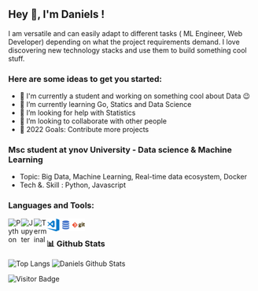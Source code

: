 ## Hey 👋, I'm Daniels !

I am versatile and can easily adapt to different tasks ( ML Engineer, Web Developer) depending on what the project requirements demand. I love discovering new technology stacks and use them to build something cool stuff.

### Here are some ideas to get you started:

- 🔭 I'm currently a student and working on something cool about Data 😉
- 🌱 I’m currently learning Go, Statics and Data Science
- 🤔 I’m looking for help with Statistics
- 👯 I’m looking to collaborate with other people
- 🥅 2022 Goals: Contribute more projects

### Msc student at ynov University - Data science & Machine Learning

- Topic: Big Data, Machine Learning, Real-time data ecosystem, Docker
- Tech &. Skill : Python, Javascript

### Languages and Tools:

<img align="left" alt="Python" width="26px" src="https://upload.wikimedia.org/wikipedia/commons/thumb/c/c3/Python-logo-notext.svg/600px-Python-logo-notext.svg.png" />
<img align="left" alt="Jupyter" width="26px" src="https://upload.wikimedia.org/wikipedia/commons/thumb/3/38/Jupyter_logo.svg/1200px-Jupyter_logo.svg.png" />
<img align="left" alt="Terminal" width="26px" src="https://e7.pngegg.com/pngimages/1008/422/png-clipart-round-greater-than-and-minus-illustratuion-brand-logo-circle-terminal-logo-linux.png" />
<img align="left" alt="Visual Studio Code" width="26px" src="https://raw.githubusercontent.com/github/explore/80688e429a7d4ef2fca1e82350fe8e3517d3494d/topics/visual-studio-code/visual-studio-code.png" />
<img align="left" alt="SQL" width="26px" src="https://raw.githubusercontent.com/github/explore/80688e429a7d4ef2fca1e82350fe8e3517d3494d/topics/sql/sql.png" />
<img align="left" alt="Git" width="26px" src="https://raw.githubusercontent.com/github/explore/80688e429a7d4ef2fca1e82350fe8e3517d3494d/topics/git/git.png" />

<br>

### 📊 Github Stats

![Top Langs](https://github-readme-stats.vercel.app/api/top-langs/?username=fdanielsin&hide=html&layout=compact&theme=dracula)
![Daniels Github Stats](https://github-readme-stats.vercel.app/api?username=fdanielsin&count_private=true&show_icons=true&include_all_commits=true)

![Visitor Badge](https://visitor-badge.laobi.icu/badge?page_id=fdanielsin)

<!--
-->

